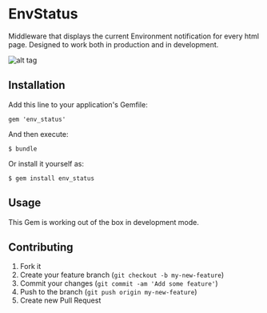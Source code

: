 # EnvStatus

Middleware that displays the current Environment notification for every html page. Designed to work both in production and in development.

![alt tag](https://raw.github.com/ducknorris/env_notifier/master/assets/preview1.png)

## Installation

Add this line to your application's Gemfile:

    gem 'env_status'

And then execute:

    $ bundle

Or install it yourself as:

    $ gem install env_status

## Usage

This Gem is working out of the box in development mode.

## Contributing

1. Fork it
2. Create your feature branch (`git checkout -b my-new-feature`)
3. Commit your changes (`git commit -am 'Add some feature'`)
4. Push to the branch (`git push origin my-new-feature`)
5. Create new Pull Request
